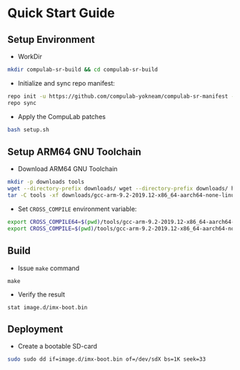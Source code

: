 # Quick Start Guide

## Setup Environment

* WorkDir
```bash
mkdir compulab-sr-build && cd compulab-sr-build
```

* Initialize and sync repo manifest:
```bash
repo init -u https://github.com/compulab-yokneam/compulab-sr-manifest -m compulab.xml
repo sync
```

* Apply the CompuLab patches
```bash
bash setup.sh
```

##  Setup ARM64 GNU Toolchain

* Download ARM64 GNU Toolchain
```bash
mkdir -p downloads tools
wget --directory-prefix downloads/ wget --directory-prefix downloads/ https://developer.arm.com/-/media/Files/downloads/gnu-a/9.2-2019.12/binrel/gcc-arm-9.2-2019.12-x86_64-aarch64-none-linux-gnu.tar.xz
tar -C tools -xf downloads/gcc-arm-9.2-2019.12-x86_64-aarch64-none-linux-gnu.tar.xz
```

* Set `CROSS_COMPILE` environment variable:
```bash
export CROSS_COMPILE64=$(pwd)/tools/gcc-arm-9.2-2019.12-x86_64-aarch64-none-linux-gnu/bin/aarch64-none-linux-gnu-
export CROSS_COMPILE=$(pwd)/tools/gcc-arm-9.2-2019.12-x86_64-aarch64-none-linux-gnu/bin/aarch64-none-linux-gnu-
```

## Build

* Issue `make` command
```
make
```
* Verify the result
```
stat image.d/imx-boot.bin
```

## Deployment
* Create a bootable SD-card
```bash
sudo sudo dd if=image.d/imx-boot.bin of=/dev/sdX bs=1K seek=33
```
